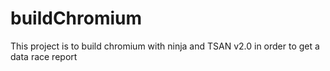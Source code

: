 # buildChromium
This project is to build chromium with ninja and TSAN v2.0 in order to get a data race report 
